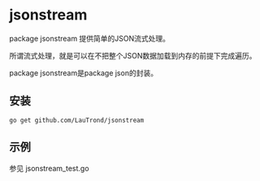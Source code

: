 # jsonstream

package jsonstream 提供简单的JSON流式处理。

所谓流式处理，就是可以在不把整个JSON数据加载到内存的前提下完成遍历。

package jsonstream是package json的封装。

## 安装

	go get github.com/LauTrond/jsonstream

## 示例

参见 jsonstream_test.go
